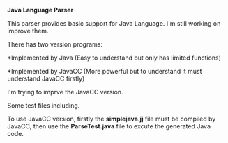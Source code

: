 **Java Language Parser**

This parser provides basic support for Java Language. I'm still working on improve them.

There has two version programs:

*Implemented by Java (Easy to understand but only has limited functions)

*Implemented by JavaCC (More powerful but to understand it must understand JavaCC firstly)

I'm trying to imprve the JavaCC version.

Some test files including.

To use JavaCC version, firstly the **simplejava.jj** file must be compiled by JavaCC, then use the **ParseTest.java** file to excute the generated Java code.
